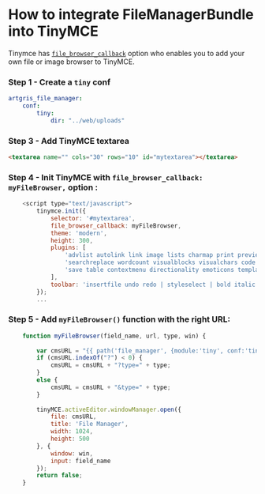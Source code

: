 How to integrate FileManagerBundle into TinyMCE
===============================================

Tinymce has [`file_browser_callback`](https://www.tinymce.com/docs/configure/file-image-upload/) option who enables you to add your own file or image browser to TinyMCE.


### Step 1 - Create a `tiny` conf

```yml  
artgris_file_manager:
    conf:
        tiny:
            dir: "../web/uploads"
```

### Step 3 - Add TinyMCE textarea
```html
<textarea name="" cols="30" rows="10" id="mytextarea"></textarea>
```  

### Step 4 - Init TinyMCE with `file_browser_callback: myFileBrowser,` option :

```javascript  
    <script type="text/javascript">
        tinymce.init({
            selector: '#mytextarea',
            file_browser_callback: myFileBrowser,
            theme: 'modern',
            height: 300,
            plugins: [
                'advlist autolink link image lists charmap print preview hr anchor pagebreak spellchecker',
                'searchreplace wordcount visualblocks visualchars code fullscreen insertdatetime media nonbreaking',
                'save table contextmenu directionality emoticons template paste textcolor'
            ],
            toolbar: 'insertfile undo redo | styleselect | bold italic | alignleft aligncenter alignright alignjustify | bullist numlist outdent indent | link image | print preview media fullpage | forecolor backcolor emoticons'
        });
        ...
```    
  
### Step 5 - Add `myFileBrowser()` function with the right URL:
  
```javascript     
    function myFileBrowser(field_name, url, type, win) {
    
        var cmsURL = "{{ path('file_manager', {module:'tiny', conf:'tiny'}) }}";
        if (cmsURL.indexOf("?") < 0) {
            cmsURL = cmsURL + "?type=" + type;
        }
        else {
            cmsURL = cmsURL + "&type=" + type;
        }
    
        tinyMCE.activeEditor.windowManager.open({
            file: cmsURL,
            title: 'File Manager',
            width: 1024,
            height: 500
        }, {
            window: win,
            input: field_name
        });
        return false;
    }
    
```
